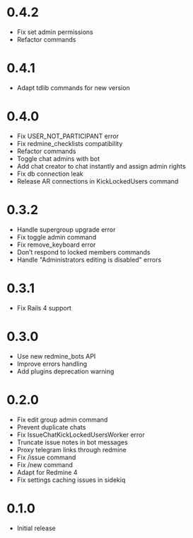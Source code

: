 # 0.4.2

* Fix set admin permissions
* Refactor commands

# 0.4.1

* Adapt tdlib commands for new version

# 0.4.0

* Fix USER_NOT_PARTICIPANT error
* Fix redmine_checklists compatibility
* Refactor commands
* Toggle chat admins with bot
* Add chat creator to chat instantly and assign admin rights
* Fix db connection leak
* Release AR connections in KickLockedUsers command

# 0.3.2

* Handle supergroup upgrade error
* Fix toggle admin command
* Fix remove_keyboard error
* Don’t respond to locked members commands
* Handle "Administrators editing is disabled" errors

# 0.3.1

* Fix Rails 4 support

# 0.3.0

* Use new redmine_bots API
* Improve errors handling
* Add plugins deprecation warning

# 0.2.0

* Fix edit group admin command
* Prevent duplicate chats
* Fix IssueChatKickLockedUsersWorker error
* Truncate issue notes in bot messages
* Proxy telegram links through redmine
* Fix /issue command
* Fix /new command
* Adapt for Redmine 4
* Fix settings caching issues in sidekiq

# 0.1.0

* Initial release
